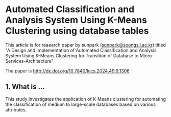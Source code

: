 # Automated Classification and Analysis System Using K-Means Clustering using database tables
This article is for reaearch paper by sunpark (sunpark@soongsil.ac.kr) titled "A Design and Implementation of Automated Classification and Analysis System Using K-Means Clustering for Transition of Database to Micro-Services-Architecture"

The paper is http://dx.doi.org/10.7840/kics.2024.49.9.1306

## 1. What is ...
This study investigates the application of K-Means clustering for automating the classification of medium to large-scale databases based on various attributes.


